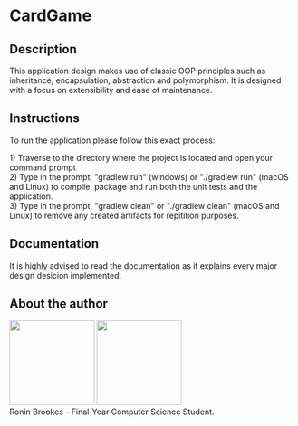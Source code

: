 # CardGame
## Description
<p>This application design makes use of classic OOP principles such as inheritance, encapsulation, abstraction and polymorphism. It is designed with a focus on extensibility and ease of maintenance.</p>

## Instructions
<p>To run the application please follow this exact process:</p>
1) Traverse to the directory where the project is located and open your command prompt
<br>
2) Type in the prompt, "gradlew run" (windows) or "./gradlew run" (macOS and Linux) to compile, package and run both the unit tests and the application.
<br>
3) Type in the prompt, "gradlew clean" or "./gradlew clean" (macOS and Linux) to remove any created artifacts for repitition purposes.

## Documentation
<p>It is highly advised to read the documentation as it explains every major design desicion implemented.</p>

## About the author
<div>
<img src = "https://media.licdn.com/dms/image/D4D03AQGEuUYQu0a-TA/profile-displayphoto-shrink_800_800/0/1673177332053?e=1700092800&v=beta&t=e0LVjKcGPu9E4D-DGQEGnNSfZY8MtyAljSnvXaSuiec" width = "150">
<img src = "https://www.up.ac.za/themes/up2.0/images/vertical-logo-bg.png" width = "150">
</div>
Ronin Brookes - Final-Year Computer Science Student.






